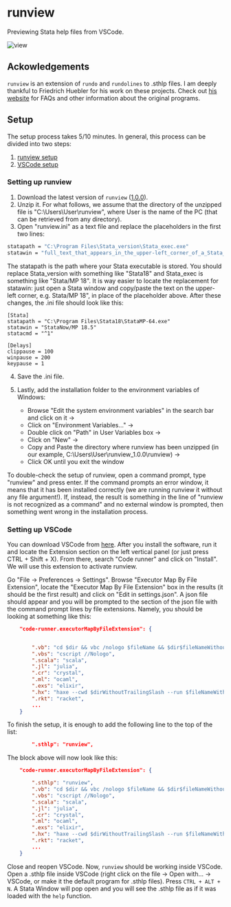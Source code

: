 # runview
Previewing Stata help files from VSCode.

![view](https://github.com/DiegoCiccia/runview/assets/71022390/50d7da9e-5128-4cf8-ac24-fa88aa30bb72)

## Ackowledgements

`runview` is an extension of `rundo` and `rundolines` to .sthlp files.
I am deeply thankful to Friedrich Huebler for his work on these projects. 
Check out [his website](https://huebler.blogspot.com/2008/04/stata.html) for FAQs and other information about the original programs. 

## Setup 

The setup process takes 5/10 minutes. In general, this process can be divided into two steps:
1. [runview setup](#setting-up-runview)
2. [VSCode setup](#setting-up-vscode)

### Setting up runview

1. Download the latest version of `runview` ([1.0.0](https://github.com/DiegoCiccia/runview/raw/main/dist/runview_1.0.0.zip)).
2. Unzip it. For what follows, we assume that the directory of the unzipped file is "C:\Users\User\runview", where User is the name of the PC (that can be retrieved from any directory).
3. Open "runview.ini" as a text file and replace the placeholders in the first two lines:

```stata
statapath = "C:\Program Files\Stata_version\Stata_exec.exe"
statawin = "full_text_that_appears_in_the_upper-left_corner_of_a_Stata_window"
```
The statapath is the path where your Stata executable is stored. You should replace Stata_version with something like "Stata18" and Stata_exec is something like "Stata/MP 18". It is way easier to locate the replacement for statawin: just open a Stata window and copy/paste the text on the upper-left corner, e.g. Stata/MP 18", in place of the placeholder above. After these changes, the .ini file should look like this:

```
[Stata]
statapath = "C:\Program Files\Stata18\StataMP-64.exe"
statawin = "StataNow/MP 18.5"
statacmd = "^1"

[Delays]
clippause = 100
winpause = 200
keypause = 1
```

4. Save the .ini file. 

5. Lastly, add the installation folder to the environment variables of Windows:
    + Browse "Edit the system environment variables" in the search bar and click on it -> 
    + Click on "Environment Variables..." -> 
    + Double click on "Path" in User Variables box -> 
    + Click on "New" -> 
    + Copy and Paste the directory where runview has been unzipped (in our example, C:\Users\User\runview_1.0.0\runview) ->
    + Click OK until you exit the window

To double-check the setup of runview, open a command prompt, type "runview" and press enter. If the command prompts an error window, it means that it has been installed correctly (we are running runview it without any file argument!). If, instead, the result is something in the line of "runview is not recognized as a command" and no external window is prompted, then something went wrong in the installation process.

### Setting up VSCode

You can download VSCode from [here](https://code.visualstudio.com/). After you install the software, run it and locate the Extension section on the left vertical panel (or just press CTRL + Shift + X). From there, search "Code runner" and click on "Install". We will use this extension to activate runview.

Go "File -> Preferences -> Settings". Browse "Executor Map By File Extension", locate the "Executor Map By File Extension" box in the results (it should be the first result) and click on "Edit in settings.json". A json file should appear and you will be prompted to the section of the json file with the command prompt lines by file extensions. Namely, you should be looking at something like this:
```json
    "code-runner.executorMapByFileExtension": {


        ".vb": "cd $dir && vbc /nologo $fileName && $dir$fileNameWithoutExt",
        ".vbs": "cscript //Nologo",
        ".scala": "scala",
        ".jl": "julia",
        ".cr": "crystal",
        ".ml": "ocaml",
        ".exs": "elixir",
        ".hx": "haxe --cwd $dirWithoutTrailingSlash --run $fileNameWithoutExt",
        ".rkt": "racket",
        ...
    }
```
To finish the setup, it is enough to add the following line to the top of the list:
```json
        ".sthlp": "runview",
```
The block above will now look like this:
```json
    "code-runner.executorMapByFileExtension": {

        ".sthlp": "runview",
        ".vb": "cd $dir && vbc /nologo $fileName && $dir$fileNameWithoutExt",
        ".vbs": "cscript //Nologo",
        ".scala": "scala",
        ".jl": "julia",
        ".cr": "crystal",
        ".ml": "ocaml",
        ".exs": "elixir",
        ".hx": "haxe --cwd $dirWithoutTrailingSlash --run $fileNameWithoutExt",
        ".rkt": "racket",
        ...
    }
```

Close and reopen VSCode. Now, `runview` should be working inside VSCode. 
Open a .sthlp file inside VSCode (right click on the file -> Open with... -> VSCode, or make it the default program for .sthlp files).
Press `CTRL + ALT + N`. A Stata Window will pop open and you will see the .sthlp file as if it was loaded with the `help` function.

